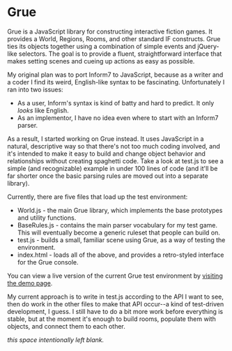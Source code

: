 Grue
====

Grue is a JavaScript library for constructing interactive fiction games. It provides a
World, Regions, Rooms, and other standard IF constructs. Grue ties its objects together
using a combination of simple events and jQuery-like selectors. The goal is to provide a
fluent, straightforward interface that makes setting scenes and cueing up actions as easy as
possible.

My original plan was to port Inform7 to JavaScript, because as a writer and a coder I find its weird, English-like syntax to be fascinating. Unfortunately I ran into two issues:

* As a user, Inform's syntax is kind of batty and hard to predict. It only _looks_ like English.
* As an implementor, I have no idea even where to start with an Inform7 parser.

As a result, I started working on Grue instead. It uses JavaScript in a natural, descriptive way so that there's not too much coding involved, and it's intended to make it easy to build and change object behavior and relationships without creating spaghetti code. Take a look at test.js to see a simple (and recognizable) example in under 100 lines of code (and it'll be far shorter once the basic parsing rules are moved out into a separate library).

Currently, there are five files that load up the test environment:

* World.js - the main Grue library, which implements the base prototypes and utility functions.
* BaseRules.js - contains the main parser vocabulary for my test game. This will eventually become a generic ruleset that people can build on.
* test.js - builds a small, familiar scene using Grue, as a way of testing the environment.
* index.html - loads all of the above, and provides a retro-styled interface for the Grue console.

You can view a live version of the current Grue test environment by [visiting the demo page](http://thomaswilburn.github.com/Grue).

My current approach is to write in test.js according to the API I want to see, then do work in the other files to make that API occur--a kind of test-driven development, I guess. I still have to do a bit more work before everything is stable, but at the moment it's enough to build rooms, populate them with objects, and connect them to each other.

_this space intentionally left blank._
